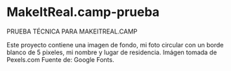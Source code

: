 # MakeItReal.camp-prueba
PRUEBA TÉCNICA PARA MAKEITREAL.CAMP

Este proyecto contiene una imagen de fondo, mi foto circular con un borde blanco de 5 pixeles, mi nombre y lugar de residencia. 
Imágen tomada de Pexels.com 
Fuente de: Google Fonts.
